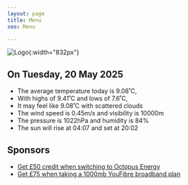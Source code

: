 ```yaml
---
layout: page
title: Menu
seo: Menu

---
```


![Logo](/images/logo.jpg){:width="832px"}

<!-- weather_marker starts -->
## On Tuesday, 20 May 2025

- The average temperature today is 9.08˚C,
- With highs of 9.41˚C and lows of 7.6˚C,
- It may feel like 9.08˚C with scattered clouds
- The wind speed is 0.45m/s and visibility is 10000m
- The pressure is 1022hPa and humidity is 84%
- The sun will rise at 04:07 and set at 20:02

<!-- weather_marker ends -->

## Sponsors

- [Get £50 credit when switching to Octopus Energy](https://bit.ly/3oD1nnS)
- [Get £75 when taking a 1000mb YouFibre broadband plan](https://aklam.io/91zWhU?)
